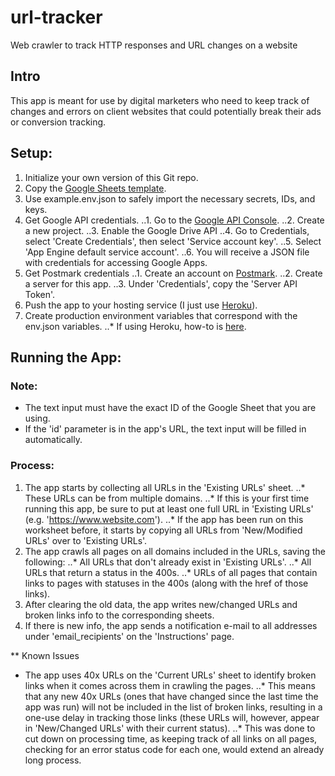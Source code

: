 # url-tracker
Web crawler to track HTTP responses and URL changes on a website

## Intro
This app is meant for use by digital marketers who need to keep track of changes and errors on client websites that could potentially break their ads or conversion tracking.

## Setup:
1. Initialize your own version of this Git repo.
2. Copy the [Google Sheets template](https://docs.google.com/spreadsheets/d/1aeca_gGQUFudhYY-h1zOgNhu-ku8BycCEjmyxLw9bbo/edit?usp=sharing).
3. Use example.env.json to safely import the necessary secrets, IDs, and keys.
4. Get Google API credentials.
..1. Go to the [Google API Console](https://console.developers.google.com/apis/library).
..2. Create a new project.
..3. Enable the Google Drive API
..4. Go to Credentials, select 'Create Credentials', then select 'Service account key'.
..5. Select 'App Engine default service account'.
..6. You will receive a JSON file with credentials for accessing Google Apps.
5. Get Postmark credentials
..1. Create an account on [Postmark](https://postmarkapp.com/).
..2. Create a server for this app.
..3. Under 'Credentials', copy the 'Server API Token'.
6. Push the app to your hosting service (I just use [Heroku](https://www.heroku.com/)).
7. Create production environment variables that correspond with the env.json variables.
..* If using Heroku, how-to is [here](https://devcenter.heroku.com/articles/config-vars).

## Running the App:

### Note:
* The text input must have the exact ID of the Google Sheet that you are using.
* If the 'id' parameter is in the app's URL, the text input will be filled in automatically.

### Process:
1. The app starts by collecting all URLs in the 'Existing URLs' sheet.
..* These URLs can be from multiple domains.
..* If this is your first time running this app, be sure to put at least one full URL in 'Existing URLs' (e.g. 'https://www.website.com').
..* If the app has been run on this worksheet before, it starts by copying all URLs from 'New/Modified URLs' over to 'Existing URLs'.
2. The app crawls all pages on all domains included in the URLs, saving the following:
..* All URLs that don't already exist in 'Existing URLs'.
..* All URLs that return a status in the 400s.
..* URLs of all pages that contain links to pages with statuses in the 400s (along with the href of those links).
3. After clearing the old data, the app writes new/changed URLs and broken links info to the corresponding sheets.
4. If there is new info, the app sends a notification e-mail to all addresses under 'email_recipients' on the 'Instructions' page.

** Known Issues
* The app uses 40x URLs on the 'Current URLs' sheet to identify broken links when it comes across them in crawling the pages.
..* This means that any new 40x URLs (ones that have changed since the last time the app was run) will not be included in the list of broken links, resulting in a one-use delay in tracking those links (these URLs will, however, appear in 'New/Changed URLs' with their current status).
..* This was done to cut down on processing time, as keeping track of all links on all pages, checking for an error status code for each one, would extend an already long process.

